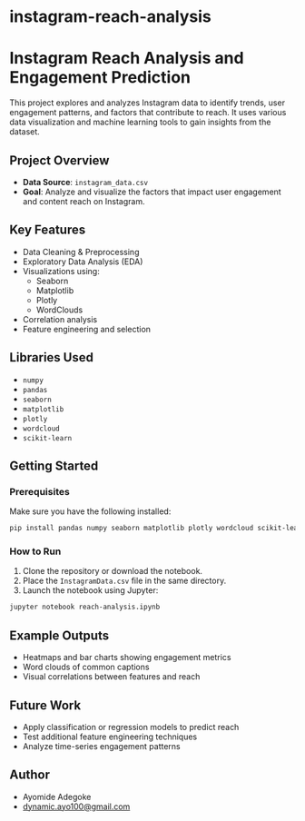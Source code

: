 # instagram-reach-analysis
#  Instagram Reach Analysis and Engagement Prediction

This project explores and analyzes Instagram data to identify trends, user engagement patterns, and factors that contribute to reach. It uses various data visualization and machine learning tools to gain insights from the dataset.

## Project Overview

- **Data Source**: `instagram_data.csv`
- **Goal**: Analyze and visualize the factors that impact user engagement and content reach on Instagram.

##  Key Features

- Data Cleaning & Preprocessing
- Exploratory Data Analysis (EDA)
- Visualizations using:
  - Seaborn
  - Matplotlib
  - Plotly
  - WordClouds
- Correlation analysis
- Feature engineering and selection

## Libraries Used

- `numpy`
- `pandas`
- `seaborn`
- `matplotlib`
- `plotly`
- `wordcloud`
- `scikit-learn`

## Getting Started

### Prerequisites

Make sure you have the following installed:

```bash
pip install pandas numpy seaborn matplotlib plotly wordcloud scikit-learn
```

### How to Run

1. Clone the repository or download the notebook.
2. Place the `InstagramData.csv` file in the same directory.
3. Launch the notebook using Jupyter:

```bash
jupyter notebook reach-analysis.ipynb
```

##  Example Outputs

- Heatmaps and bar charts showing engagement metrics
- Word clouds of common captions
- Visual correlations between features and reach

## Future Work

- Apply classification or regression models to predict reach
- Test additional feature engineering techniques
- Analyze time-series engagement patterns

##  Author

- Ayomide Adegoke
- dynamic.ayo100@gmail.com

